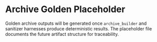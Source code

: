 # Archive Golden Placeholder

Golden archive outputs will be generated once `archive_builder` and sanitizer
harnesses produce deterministic results. The placeholder file documents the
future artifact structure for traceability.
